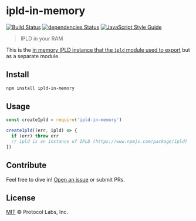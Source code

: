 # ipld-in-memory

[![Build Status](https://travis-ci.org/alanshaw/ipld-in-memory.svg?branch=master)](https://travis-ci.org/alanshaw/ipld-in-memory) [![dependencies Status](https://david-dm.org/alanshaw/ipld-in-memory/status.svg)](https://david-dm.org/alanshaw/ipld-in-memory) [![JavaScript Style Guide](https://img.shields.io/badge/code_style-standard-brightgreen.svg)](https://standardjs.com)

> IPLD in your RAM

This is the [in memory IPLD instance that the `ipld` module used to export](https://github.com/ipld/js-ipld/blob/f7494ec7b7a52a34d33d8ec308718b31919e08b6/src/index.js#L435-L455) but as a separate module.

## Install

```sh
npm install ipld-in-memory
```

## Usage

```js
const createIpld = require('ipld-in-memory')

createIpld((err, ipld) => {
  if (err) throw err
  // ipld is an instance of IPLD (https://www.npmjs.com/package/ipld)
})
```

## Contribute

Feel free to dive in! [Open an issue](https://github.com/alanshaw/ipld-in-memory/issues/new) or submit PRs.

## License

[MIT](LICENSE) © Protocol Labs, Inc.
